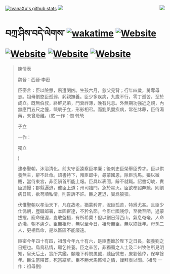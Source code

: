 [![IvanaXu's github stats](https://github-readme-stats.vercel.app/api?username=IvanaXu&theme=codeSTACKr)](https://github.com/anuraghazra/github-readme-stats)
<img align="right" src="https://github-readme-stats.vercel.app/api/top-langs/?username=IvanaXu&langs_count=8&theme=codeSTACKr" />
<img src="https://github-readme-stats.vercel.app/api/wakatime?username=IvanaXu&layout=compact&langs_count=8&theme=codeSTACKr&custom_title=Programming&nbsp;Times&nbsp;(Since&nbsp;Jul.29.2021)" />
# བཀྲ་ཤིས་བདེ་ལེགས་	[![wakatime](https://wakatime.com/badge/user/5043ee4a-e361-4607-9d47-d557f2005d05.svg)](https://wakatime.com/@5043ee4a-e361-4607-9d47-d557f2005d05)	[![Website](https://img.shields.io/website?label=tianchi&up_color=orange&up_message=IvanaXu&url=https%3A%2F%2Fshields.io)](https://tianchi.aliyun.com/home/science/scienceDetail?userId=1095279182618)	[![Website](https://img.shields.io/website?label=yuque&up_color=green&up_message=IvanaXu&url=https%3A%2F%2Fshields.io)](https://www.yuque.com/ivanaxu)	[![Website](https://img.shields.io/website?label=leetcode&up_color=yellow&up_message=IvanaXu&url=https%3A%2F%2Fshields.io)](https://leetcode.cn/u/ivanaxu)	[![Website](https://img.shields.io/website?label=aistudio&up_color=violet&up_message=IvanaXu&url=https%3A%2F%2Fshields.io)](https://aistudio.baidu.com/aistudio/personalcenter/thirdview/979775)
> 陳情表
> 
> 魏晉：西晉·李密 
> 
> 臣密言：臣以險釁，夙遭閔凶。生孩六月，慈父見背；行年四歲，舅奪母志。祖母劉愍臣孤弱，躬親撫養。臣少多疾病，九歲不行，零丁孤苦，至於成立。既無伯叔，終鮮兄弟，門衰祚薄，晚有兒息。外無期功強近之親，內無應門五尺之僮，煢煢孑立，形影相弔。而劉夙嬰疾病，常在牀蓐，臣侍湯藥，未曾廢離。(愍 一作：憫 煢煢
> 
> 孑立
> 
> 一作：
> 
> 獨立
> 
> )
> 
> 逮奉聖朝，沐浴清化。前太守臣逵察臣孝廉；後刺史臣榮舉臣秀才。臣以供養無主，辭不赴命。詔書特下，拜臣郎中，尋蒙國恩，除臣洗馬。猥以微賤，當侍東宮，非臣隕首所能上報。臣具以表聞，辭不就職。詔書切峻，責臣逋慢；郡縣逼迫，催臣上道；州司臨門，急於星火。臣欲奉詔奔馳，則劉病日篤，欲苟順私情，則告訴不許。臣之進退，實爲狼狽。
> 
> 伏惟聖朝以孝治天下，凡在故老，猶蒙矜育，況臣孤苦，特爲尤甚。且臣少仕僞朝，歷職郎署，本圖宦達，不矜名節。今臣亡國賤俘，至微至陋，過蒙拔擢，寵命優渥，豈敢盤桓，有所希冀！但以劉日薄西山，氣息奄奄，人命危淺，朝不慮夕。臣無祖母，無以至今日，祖母無臣，無以終餘年。母孫二人，更相爲命，是以區區不能廢遠。
> 
> 臣密今年四十有四，祖母今年九十有六，是臣盡節於陛下之日長，報養劉之日短也。烏鳥私情，願乞終養。臣之辛苦，非獨蜀之人士及二州牧伯所見明知，皇天后土，實所共鑑。願陛下矜憫愚誠，聽臣微志，庶劉僥倖，保卒餘年。臣生當隕首，死當結草。臣不勝犬馬怖懼之情，謹拜表以聞。(祖母 一作：祖母劉)
>
